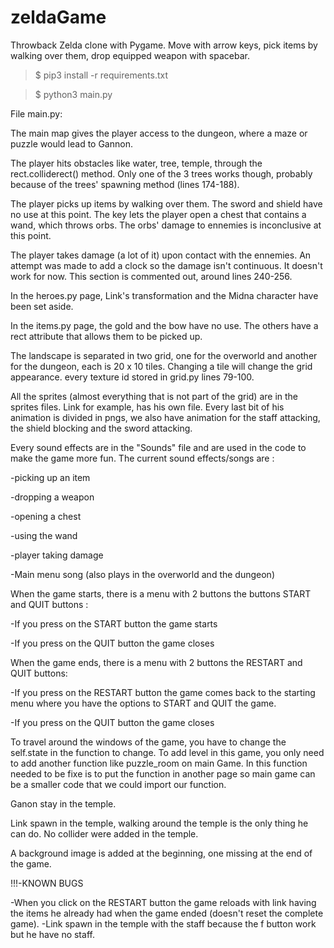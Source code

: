 # zeldaGame
Throwback Zelda clone with Pygame. Move with arrow keys, pick items by walking over them, drop equipped weapon with spacebar.

> $ pip3 install -r requirements.txt

> $ python3 main.py

File main.py:

The main map gives the player access to the dungeon, where a maze or puzzle would lead to Gannon. 

The player hits obstacles like water, tree, temple, through the rect.colliderect() method. Only one of the 3 trees works though, probably because of the trees' spawning method (lines 174-188).

The player picks up items by walking over them. The sword and shield have no use at this point. The key lets the player open a chest that contains a wand, which throws orbs. The orbs' damage to ennemies is inconclusive at this point.

The player takes damage (a lot of it) upon contact with the ennemies. An attempt was made to add a clock so the damage isn't continuous. It doesn't work for now. This section is commented out, around lines 240-256.


In the heroes.py page, Link's transformation and the Midna character have been set aside.

In the items.py page, the gold and the bow have no use. The others have a rect attribute that allows them to be picked up.

The landscape is separated in two grid, one for the overworld and another for the dungeon, each is 20 x 10 tiles. Changing a tile will change the grid appearance. every texture id stored in grid.py lines 79-100.

All the sprites (almost everything that is not part of the grid) are in the sprites files. Link for example, has his own file. Every last bit of his animation is divided in pngs, we also have animation for the staff attacking, the shield blocking and the sword attacking.

Every sound effects are in the "Sounds" file and are used in the code to make the game more fun. The current sound effects/songs are :

-picking up an item

-dropping a weapon

-opening a chest

-using the wand

-player taking damage

-Main menu song (also plays in the overworld and the dungeon)


When the game starts, there is a menu with 2 buttons the buttons START and QUIT buttons : 

-If you press on the START button the game starts

-If you press on the QUIT button the game closes

When the game ends, there is a menu with 2 buttons the RESTART and QUIT buttons:

-If you press on the RESTART button the game comes back to the starting menu where you have the options to START and QUIT the game.

-If you press on the QUIT button the game closes

To travel around the windows of the game, you have to change the self.state in the function to change. 
To add level in this game, you only need to add another function like puzzle_room on main Game.
In this function needed to be fixe is to put the function in another page so main game can be a smaller code that we could import our function.

Ganon stay in the temple.

Link spawn in the temple, walking around the temple is the only thing he can do. No collider were added in the temple.

A background image is added at the beginning, one missing at the end of the game. 


!!!-KNOWN BUGS

-When you click on the RESTART button the game reloads with link having the items he already had when the game ended (doesn't reset the complete game).
-Link spawn in the temple with the staff because the f button work but he have no staff.

